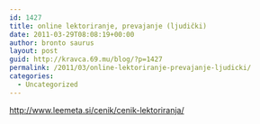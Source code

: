 ```yaml
---
id: 1427
title: online lektoriranje, prevajanje (ljudički)
date: 2011-03-29T08:08:19+00:00
author: bronto saurus
layout: post
guid: http://kravca.69.mu/blog/?p=1427
permalink: /2011/03/online-lektoriranje-prevajanje-ljudicki/
categories:
  - Uncategorized
---
```

<http://www.leemeta.si/cenik/cenik-lektoriranja/>